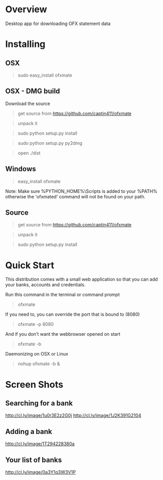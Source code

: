 Overview
=========

Desktop app for downloading OFX statement data


Installing
==========

OSX
---

> sudo easy_install ofxmate

OSX - DMG build
---------------

Download the source

> get source from https://github.com/captin411/ofxmate

> unpack it

> sudo python setup.py install

> sudo python setup.py py2dmg

> open ./dist

Windows
-------

> easy_install ofxmate

Note: Make sure %PYTHON_HOME%\Scripts is added to your %PATH% otherwise the 'ofxmated' command will not be found on your path.

Source
------

> get source from https://github.com/captin411/ofxmate

> unpack it

> sudo python setup.py install

Quick Start
===========

This distribution comes with a small web application so that you can add your banks, accounts and credentials.

Run this command in the terminal or command prompt

> ofxmate

If you need to, you can override the port that is bound to (8080)

> ofxmate -p 8080

And if you don't want the webbrowser opened on start

> ofxmate -b

Daemonizing on OSX or Linux
> nohup ofxmate -b &

Screen Shots
============

Searching for a bank
--------------------
http://cl.ly/image/1u0r3E2z2G0j
http://cl.ly/image/1J2K391G2104

Adding a bank
--------------------
http://cl.ly/image/1T294228380a

Your list of banks
--------------------
http://cl.ly/image/0a3Y1q3W3V1P
